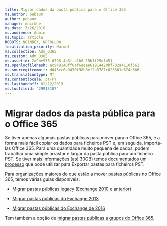 ```yaml
---
title: Migrar dados da pasta pública para o Office 365
ms.author: pebaum
author: pebaum
manager: mnirkhe
ms.date: 3/26/2018
ms.audience: Admin
ms.topic: article
ROBOTS: NOINDEX, NOFOLLOW
localization_priority: Normal
ms.collection: Adm_O365
ms.custom: Adm_O365
ms.assetid: 2a9be935-d798-4b5f-a1b8-15b1f25d1451
ms.openlocfilehash: ac949148ff0af6eeae61914420bf782a4110f562
ms.sourcegitcommit: dd43cc0a9470f98b8ef2a3787c823801d674c666
ms.translationtype: MT
ms.contentlocale: pt-PT
ms.lasthandoff: 02/12/2019
ms.locfileid: "29915107"
---
```

# <a name="migrate-public-folder-data-to-office-365"></a>Migrar dados da pasta pública para o Office 365

Se tiver apenas algumas pastas públicas para mover para o Office 365, é a forma mais fácil copiar os dados para ficheiros PST e, em seguida, importá-las Office 365. Para uma quantidade muito pequena de dados, podem trabalhar uma simple arrastar e largar da pasta pública para um ficheiro PST. Se tiver mais informações (até 30GB) temos [documentados um processo](https://technet.microsoft.com/library/dn874017%28v=exchg.150%29.aspx#PSTMigrate) que pode utilizar para Exportar pastas para ficheiros PST. 
  
Para organizações maiores do que estão a mover pastas públicas no Office 365, temos várias guias disponíveis:
  
- [Migrar pastas públicas legacy (Exchange 2010 e anterior)](https://technet.microsoft.com/library/dn874017%28v=exchg.150%29.aspx)
    
- [Migrar pastas públicas do Exchange 2013](https://technet.microsoft.com/library/mt798260%28v=exchg.150%29.aspx)
    
- [Migrar pastas públicas do Exchange de 2016](https://technet.microsoft.com/library/mt798260%28v=exchg.160%29.aspx)
    
Tem também a opção de [migrar pastas públicas a grupos do Office 365](https://technet.microsoft.com/library/mt843872%28v=exchg.150%29.aspx).
  

